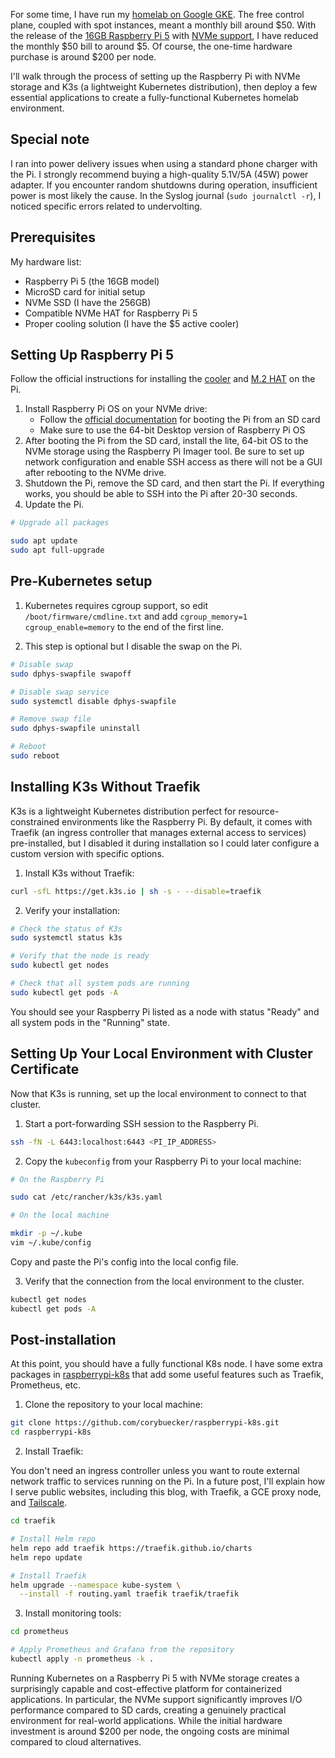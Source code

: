 For some time, I have run my [homelab on Google GKE](https://github.com/corybuecker/terraform-k8s-gke/tree/main). The free control plane, coupled with spot instances, meant a monthly bill around $50. With the release of the [16GB Raspberry Pi 5](https://www.raspberrypi.com/products/raspberry-pi-5/) with [NVMe support](https://www.raspberrypi.com/products/ssd-kit/), I have reduced the monthly $50 bill to around $5. Of course, the one-time hardware purchase is around $200 per node.

I'll walk through the process of setting up the Raspberry Pi with NVMe storage and K3s (a lightweight Kubernetes distribution), then deploy a few essential applications to create a fully-functional Kubernetes homelab environment.

## Special note

I ran into power delivery issues when using a standard phone charger with the Pi. I strongly recommend buying a high-quality 5.1V/5A (45W) power adapter. If you encounter random shutdowns during operation, insufficient power is most likely the cause. In the Syslog journal (`sudo journalctl -r`), I noticed specific errors related to undervolting.

## Prerequisites

My hardware list:

- Raspberry Pi 5 (the 16GB model)
- MicroSD card for initial setup
- NVMe SSD (I have the 256GB)
- Compatible NVMe HAT for Raspberry Pi 5
- Proper cooling solution (I have the $5 active cooler)

## Setting Up Raspberry Pi 5

Follow the official instructions for installing the [cooler](https://datasheets.raspberrypi.com/cooling/raspberry-pi-active-cooler-product-brief.pdf) and [M.2 HAT](https://datasheets.raspberrypi.com/ssd/raspberry-pi-ssd-kit-product-brief.pdf) on the Pi.

1. Install Raspberry Pi OS on your NVMe drive:
   - Follow the [official documentation](https://www.raspberrypi.com/documentation/computers/getting-started.html#installing-the-operating-system) for booting the Pi from an SD card
   - Make sure to use the 64-bit Desktop version of Raspberry Pi OS
2. After booting the Pi from the SD card, install the lite, 64-bit OS to the NVMe storage using the Raspberry Pi Imager tool. Be sure to set up network configuration and enable SSH access as there will not be a GUI after rebooting to the NVMe drive.
3. Shutdown the Pi, remove the SD card, and then start the Pi. If everything works, you should be able to SSH into the Pi after 20-30 seconds.
4. Update the Pi.

```bash
# Upgrade all packages

sudo apt update
sudo apt full-upgrade
```

## Pre-Kubernetes setup

1. Kubernetes requires cgroup support, so edit `/boot/firmware/cmdline.txt` and add `cgroup_memory=1 cgroup_enable=memory` to the end of the first line.

2. This step is optional but I disable the swap on the Pi.

```bash
# Disable swap
sudo dphys-swapfile swapoff

# Disable swap service
sudo systemctl disable dphys-swapfile

# Remove swap file
sudo dphys-swapfile uninstall

# Reboot
sudo reboot
```

## Installing K3s Without Traefik

K3s is a lightweight Kubernetes distribution perfect for resource-constrained environments like the Raspberry Pi. By default, it comes with Traefik (an ingress controller that manages external access to services) pre-installed, but I disabled it during installation so I could later configure a custom version with specific options.

1. Install K3s without Traefik:

```bash
curl -sfL https://get.k3s.io | sh -s - --disable=traefik
```

2. Verify your installation:

```bash
# Check the status of K3s
sudo systemctl status k3s

# Verify that the node is ready
sudo kubectl get nodes

# Check that all system pods are running
sudo kubectl get pods -A
```

You should see your Raspberry Pi listed as a node with status "Ready" and all system pods in the "Running" state.

## Setting Up Your Local Environment with Cluster Certificate

Now that K3s is running, set up the local environment to connect to that cluster.

1. Start a port-forwarding SSH session to the Raspberry Pi.

```bash
ssh -fN -L 6443:localhost:6443 <PI_IP_ADDRESS>
```

2. Copy the `kubeconfig` from your Raspberry Pi to your local machine:

```bash
# On the Raspberry Pi

sudo cat /etc/rancher/k3s/k3s.yaml

# On the local machine

mkdir -p ~/.kube
vim ~/.kube/config
```

Copy and paste the Pi's config into the local config file.

3. Verify that the connection from the local environment to the cluster.

```bash
kubectl get nodes
kubectl get pods -A
```

## Post-installation

At this point, you should have a fully functional K8s node. I have some extra packages in [raspberrypi-k8s](https://github.com/corybuecker/raspberrypi-k8s) that add some useful features such as Traefik, Prometheus, etc.

1. Clone the repository to your local machine:

```bash
git clone https://github.com/corybuecker/raspberrypi-k8s.git
cd raspberrypi-k8s
```

2. Install Traefik:

You don't need an ingress controller unless you want to route external network traffic to services running on the Pi. In a future post, I'll explain how I serve public websites, including this blog, with Traefik, a GCE proxy node, and [Tailscale](https://tailscale.com).

```bash
cd traefik

# Install Helm repo
helm repo add traefik https://traefik.github.io/charts
helm repo update

# Install Traefik
helm upgrade --namespace kube-system \
  --install -f routing.yaml traefik traefik/traefik
```

3. Install monitoring tools:

```bash
cd prometheus

# Apply Prometheus and Grafana from the repository
kubectl apply -n prometheus -k .
```

Running Kubernetes on a Raspberry Pi 5 with NVMe storage creates a surprisingly capable and cost-effective platform for containerized applications. In particular, the NVMe support significantly improves I/O performance compared to SD cards, creating a genuinely practical environment for real-world applications. While the initial hardware investment is around $200 per node, the ongoing costs are minimal compared to cloud alternatives.